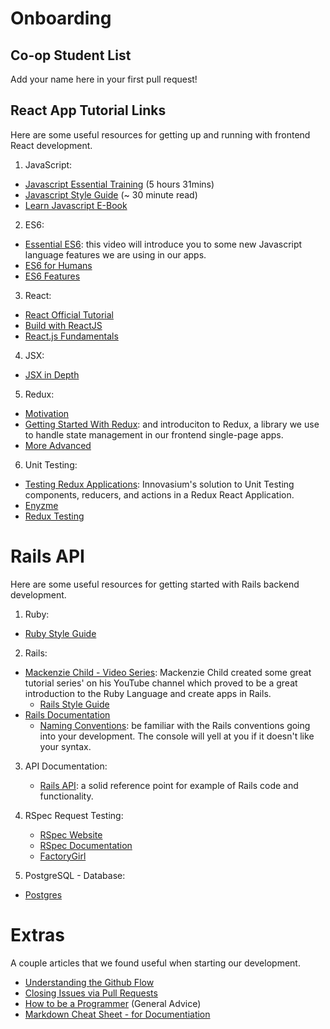 # Onboarding

## Co-op Student List
Add your name here in your first pull request!


## React App Tutorial Links

Here are some useful resources for getting up and running with frontend React development.

1. JavaScript: 
 - [Javascript Essential Training](https://www.lynda.com/JavaScript-tutorials/JavaScript-Essential-Training/81266-2.html?srchtrk=index:1%0Alinktypeid:2%0Aq:javascript%2Bessential%2Btraining%0Apage:1%0As:relevance%0Asa:true%0Aproducttypeid:2)  (5 hours 31mins) 
 - [Javascript Style Guide](https://github.com/airbnb/javascript) (~ 30 minute read)
 - [Learn Javascript E-Book](https://gitbookio.gitbooks.io/javascript/content/)
2. ES6:
 - [Essential ES6](https://www.youtube.com/watch?v=CozSF5abcTA): this video will introduce you to some new Javascript language features we are using in our apps. 
 - [ES6 for Humans](https://github.com/metagrover/ES6-for-humans)
 - [ES6 Features](http://es6-features.org/)
3. React:
 - [React Official Tutorial](http://facebook.github.io/react/docs/tutorial.html)
 - [Build with ReactJS](http://buildwithreact.com/#articles)
 - [React.js Fundamentals](http://courses.reactjsprogram.com/courses/reactjsfundamentals)
4. JSX:
 - [JSX in Depth](https://facebook.github.io/react/docs/jsx-in-depth.html)
5. Redux:
 - [Motivation](http://redux.js.org/docs/introduction/Motivation.html)
 - [Getting Started With Redux](https://egghead.io/series/getting-started-with-redux): and introduciton to Redux, a library we use to handle state management in our frontend single-page apps.
 - [More Advanced](https://egghead.io/courses/building-react-applications-with-idiomatic-redux)
6. Unit Testing:
 - [Testing Redux Applications](http://randycoulman.com/blog/2016/03/15/testing-redux-applications/): Innovasium's solution to Unit Testing components, reducers, and actions in a Redux React Application.
 - [Enyzme](http://airbnb.io/enzyme/index.html)
 - [Redux Testing](http://redux.js.org/docs/recipes/WritingTests.html)

 # Rails API

 Here are some useful resources for getting started with Rails backend development.

1. Ruby:
  - [Ruby Style Guide](https://github.com/bbatsov/ruby-style-guide)
2. Rails:
  - [Mackenzie Child - Video Series](https://www.youtube.com/user/mackenziechild): Mackenzie Child created some great tutorial series' on his YouTube channel which proved to be a great introduction to the Ruby Language and create apps in Rails.
 	- [Rails Style Guide](https://github.com/bbatsov/rails-style-guide)
  - [Rails Documentation](http://guides.rubyonrails.org/index.html)
 	- [Naming Conventions](https://gist.github.com/iangreenleaf/b206d09c587e8fc6399e): be familiar with the Rails conventions going into your development. The console will yell at you if it doesn't like your syntax.
3. API Documentation:
 	- [Rails API](http://api.rubyonrails.org/): a solid reference point for example of Rails code and functionality.
4. RSpec Request Testing:
 	- [RSpec Website](http://rspec.info/) 
 	- [RSpec Documentation](https://relishapp.com/rspec)
 	- [FactoryGirl](https://github.com/thoughtbot/factory_girl)

5. PostgreSQL - Database:
  - [Postgres](https://www.postgresql.org/)


 # Extras

 A couple articles that we found useful when starting our development.

 - [Understanding the Github Flow](https://guides.github.com/introduction/flow/index.html)
 - [Closing Issues via Pull Requests](https://github.com/blog/1506-closing-issues-via-pull-requests)
 - [How to be a Programmer](https://github.com/braydie/HowToBeAProgrammer) (General Advice)
 - [Markdown Cheat Sheet - for Documentiation](https://github.com/adam-p/markdown-here/wiki/Markdown-Cheatsheet)
